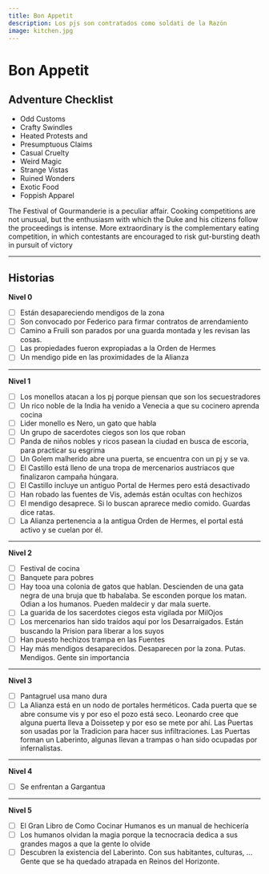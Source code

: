 ```yaml
---
title: Bon Appetit
description: Los pjs son contratados como soldati de la Razón 
image: kitchen.jpg
---
```


# Bon Appetit

## Adventure Checklist

- Odd Customs
- Crafty Swindles
- Heated Protests and
- Presumptuous Claims
- Casual Cruelty
- Weird Magic
- Strange Vistas
- Ruined Wonders
- Exotic Food
- Foppish Apparel

The Festival of Gourmanderie is a peculiar affair.
Cooking competitions are not unusual, but the enthusiasm with which the Duke and his citizens follow the
proceedings is intense. More extraordinary is the
complementary eating competition, in which contestants are encouraged to risk gut-bursting death in
pursuit of victory


----------------------------
## Historias

**Nivel 0**
- [ ] Están desapareciendo mendigos de la zona
- [ ] Son convocado por Federico para firmar contratos de arrendamiento
- [ ] Camino a Fruili son parados por una guarda montada y les revisan las cosas.
- [ ] Las propiedades fueron expropiadas a la Orden de Hermes
- [ ] Un mendigo pide en las proximidades de la Alianza
----------------------------
**Nivel 1**
- [ ] Los monellos atacan a los pj porque piensan que son los secuestradores
- [ ] Un rico noble de la India ha venido a Venecia a que su cocinero aprenda cocina
- [ ] Lider monello es Nero, un gato que habla
- [ ] Un grupo de sacerdotes ciegos son los que roban
- [ ] Panda de niños nobles y ricos pasean la ciudad en busca de escoria, para practicar su esgrima
- [ ] Un Golem malherido abre una puerta, se encuentra con un pj y se va.
- [ ] El Castillo está lleno de una tropa de mercenarios austriacos que finalizaron campaña húngara.
- [ ] El Castillo incluye un antiguo Portal de Hermes pero está desactivado
- [ ] Han robado las fuentes de Vis, además están ocultas con hechizos
- [ ] El mendigo desaprece. Si lo buscan aprarece medio comido. Guardas dice ratas.
- [ ] La Alianza pertenencia a la antigua Orden de Hermes, el portal está activo y se cuelan por él.
----------------------------
**Nivel 2**
- [ ] Festival de cocina
- [ ] Banquete para pobres
- [ ] Hay tooa una colonia de gatos que hablan. Descienden de una gata negra de una bruja que tb habalaba. Se esconden porque los matan. Odian a los humanos. Pueden maldecir y dar mala suerte. 
- [ ] La guarida de los sacerdotes ciegos esta vigilada por MilOjos
- [ ] Los mercenarios han sido traídos aquí por los Desarraigados. Están buscando la Prision para liberar a los suyos
- [ ] Han puesto hechizos trampa en las Fuentes
- [ ] Hay más mendigos desaparecidos. Desaparecen por la zona. Putas. Mendigos. Gente sin importancia
----------------------------
**Nivel 3**
- [ ] Pantagruel usa mano dura
- [ ] La Alianza está en un nodo de portales herméticos. Cada puerta que se abre consume vis y por eso el pozo está seco. Leonardo cree que alguna puerta lleva a Doissetep y por eso se mete por ahí. Las Puertas son usadas por la Tradicion para hacer sus infiltraciones. Las Puertas forman un Laberinto, algunas llevan a trampas o han sido ocupadas por infernalistas.
----------------------------
**Nivel 4**
- [ ] Se enfrentan a Gargantua
----------------------------
**Nivel 5**
- [ ] El Gran Libro de Como Cocinar Humanos es un manual de hechicería
- [ ] Los humanos olvidan la magia porque la tecnocracia dedica a sus grandes magos a que la gente lo olvide
- [ ] Descubren la existencia del Laberinto. Con sus habitantes, culturas, ... Gente que se ha quedado atrapada en Reinos del Horizonte.

<Character slug="leonardo-da-vinci" />




